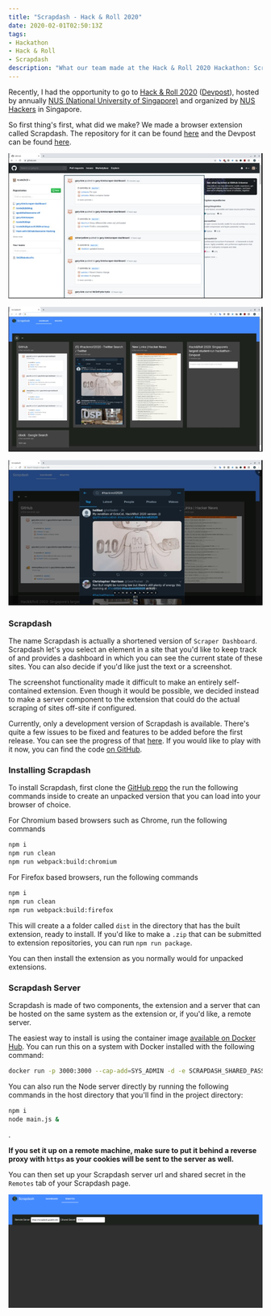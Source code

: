 ```yaml
---
title: "Scrapdash - Hack & Roll 2020"
date: 2020-02-01T02:50:13Z
tags:
- Hackathon
- Hack & Roll
- Scrapdash
description: "What our team made at the Hack & Roll 2020 Hackathon: Scrapdash"
---
```


Recently, I had the opportunity to go to [Hack & Roll 2020](https://hacknroll.nushackers.org) ([Devpost](https://hacknroll2020.devpost.com)), hosted by annually [NUS (National University of Singapore)](http://nus.edu.sg/) and organized by [NUS Hackers](https://www.nushackers.org/) in Singapore.

So first thing's first, what did we make? We made a browser extension called Scrapdash. The repository for it can be found [here](https://github.com/gary-kim/scrapdash) and the Devpost can be found [here](https://devpost.com/software/scrapdash).

![Scrapdash Screenshot 1](/res/large/hack-n-roll-2020/scrapdash-1.jpg)

![Scrapdash Screenshot 2](/res/large/hack-n-roll-2020/scrapdash-2.jpg)

![Scrapdash Screenshot 3](/res/large/hack-n-roll-2020/scrapdash-3.jpg)

### Scrapdash

The name Scrapdash is actually a shortened version of `Scraper Dashboard`. Scrapdash let's you select an element in a site that you'd like to keep track of and provides a dashboard in which you can see the current state of these sites. You can also decide if you'd like just the text or a screenshot.

The screenshot functionality made it difficult to make an entirely self-contained extension. Even though it would be possible, we decided instead to make a server component to the extension that could do the actual scraping of sites off-site if configured.

Currently, only a development version of Scrapdash is available. There's quite a few issues to be fixed and features to be added before the first release. You can see the progress of that [here](https://github.com/gary-kim/scrapdash/issues/2). If you would like to play with it now, you can find the code [on GitHub](https://github.com/gary-kim/scrapdash). 

### Installing Scrapdash

To install Scrapdash, first clone the [GitHub repo](https://github.com/gary-kim/scrapdash) the run the following commands inside to create an unpacked version that you can load into your browser of choice.

For Chromium based browsers such as Chrome, run the following commands
```bash
npm i
npm run clean
npm run webpack:build:chromium
```

For Firefox based browsers, run the following commands
```bash
npm i
npm run clean
npm run webpack:build:firefox
```

This will create a a folder called `dist` in the directory that has the built extension, ready to install. If you'd like to make a `.zip` that can be submitted to extension repositories, you can run `npm run package`.

You can then install the extension as you normally would for unpacked extensions.

### Scrapdash Server

Scrapdash is made of two components, the extension and a server that can be hosted on the same system as the extension or, if you'd like, a remote server.

The easiest way to install is using the container image [available on Docker Hub](https://hub.docker.com/r/garykim/scrapdash-server). You can run this on a system with Docker installed with the following command:

```bash
docker run -p 3000:3000 --cap-add=SYS_ADMIN -d -e SCRAPDASH_SHARED_PASSWORD=sharedsecret garykim/scrapdash-server
```

You can also run the Node server directly by running the following commands in the host directory that you'll find in the project directory:

```bash
npm i
node main.js &
```
.

**If you set it up on a remote machine, make sure to put it behind a reverse proxy with `https` as your cookies will be sent to the server as well.**

You can then set up your Scrapdash server url and shared secret in the `Remotes` tab of your Scrapdash page.

![Scrapdash Remotes Page](/res/large/hack-n-roll-2020/scrapdash-remotes.png)
